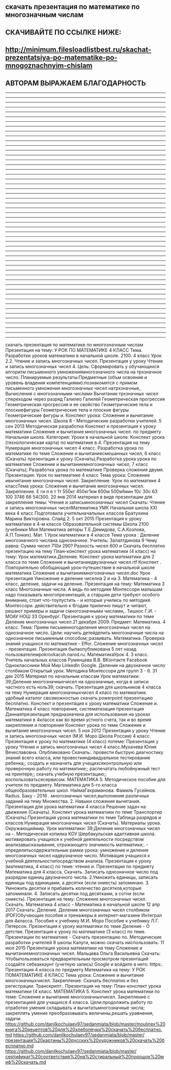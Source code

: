 скачать презентация по математике по многозначным числам
--------------------------------------------------
СКАЧИВАЙТЕ ПО ССЫЛКЕ НИЖЕ:
--------------------------------------------------
http://minimum.filesloadlistbest.ru/skachat-prezentatsiya-po-matematike-po-mnogoznachnyim-chislam
--------------------------------------------------
АВТОРАМ ВЫРАЖАЕМ БЛАГОДАРНОСТЬ
--------------------------------------------------
--------------------------------------------------
--------------------------------------------------
--------------------------------------------------
--------------------------------------------------
--------------------------------------------------
--------------------------------------------------
--------------------------------------------------
--------------------------------------------------
--------------------------------------------------
--------------------------------------------------
--------------------------------------------------
--------------------------------------------------
--------------------------------------------------
--------------------------------------------------
--------------------------------------------------
--------------------------------------------------
--------------------------------------------------
--------------------------------------------------
--------------------------------------------------
--------------------------------------------------
--------------------------------------------------
--------------------------------------------------
--------------------------------------------------
--------------------------------------------------
--------------------------------------------------
--------------------------------------------------
--------------------------------------------------
--------------------------------------------------
--------------------------------------------------
--------------------------------------------------
--------------------------------------------------
--------------------------------------------------
--------------------------------------------------
--------------------------------------------------
--------------------------------------------------
--------------------------------------------------
--------------------------------------------------
--------------------------------------------------
--------------------------------------------------
--------------------------------------------------
--------------------------------------------------
--------------------------------------------------
--------------------------------------------------
--------------------------------------------------
--------------------------------------------------
--------------------------------------------------
--------------------------------------------------
--------------------------------------------------
--------------------------------------------------
--------------------------------------------------
--------------------------------------------------
--------------------------------------------------
скачать презентация по математике по многозначным числам Презентация на тему: У РОК ПО МАТЕМАТИКЕ 4 КЛАСС Тема. Разработки уроков математики в начальной школе. 2100. 4 класс Урок 2.2. Чтение и запись многозначных чисел. Презентация у уроку Чтение и запись многозначных чисел 4. Цель: Сформировать у обучающихся алгоритм письменного умножениямногозначного числа на трхзначное число. Планируемые результаты:Предметные (объм освоения и уровень владения компетенциями):познакомятся с примом письменного умножения многозначных чисел натрхзначные,. Вычисления с многозначными числами  Вычитание трхзначных чисел спереходом через разряд  Галилео Галилей  Геометрическая прогрессия Геометрическая прогрессия и ее свойство  Геометрические тела и плоскиефигуры  Геометрические тела и плоские фигуры  Геометрические фигуры и. Конспект урока: Сложение и вычитание многозначных чисел. Школа 8 - Методические разработки учителей. 5 сен 2013  Методическая разработка Конспект и презентация к уроку математики Сложение и вычитание многозначных чисел. по предмету Начальная школа. Категория: Уроки в начальной школе. Конспект урока (технологическая карта) по математике в 4. Презентация на тему Нумерация многозначных чисел 4 класс. Разработка урока по математике по теме Сложение и вычитаниесмешанных чисел, 6 класс (Скачать) презентация к уроку (Скачать);Разработка урока  урока по математике Сложение и вычитаниемногозначных чисел, 7 класс (Скачать); Разработка урока по математике Проверка сложения двумя. Презентация: Урок по математике 4 класс Тема урока: Сложение ивычитание многозначных чисел. Закрепление. Урок по математике 4 классТема урока: Сложение и вычитание многозначных чисел. Закрепление. Е ги п е т 1т 550кг  450кг1км 600м  500м1мин 10с  30с 63  100  3746  66 54(300. 20 янв 2014  материал в виде презентации для закрепления темы: Чтение и записьмноозначных чисел  Скачать:  Чтение и запись многозначных чиселМатематика УМК Начальная школа XXI века  4 класс Подготовила учительначальных классов Братухина Марина Викторовна. Слайд 2.
5 окт 2015  Презентация к уроку математики в 4-м классе Образовательной системы Школа 2100 (учебники Моя Математика авторы Т.Е.Демидова, С.А.Козлова, А.П.Тонких). Мат. 1 Урок математики в 4 классе Тема урока : Деление многозначного числана однозначное. Учитель: Залалтдинова  9 Чему равна: Сумма чисел 710и 290? Разность чисел 600 и  Скачать бесплатно презентацию на тему План-конспект урока математики (4 класс) на тему: Урок математики.Деление. Конспект урока математики для 2 класса по теме  Сложение и вычитаниедвузначных чисел.rtf  Конспект . Повторительно обобщающий урок-путешествие в начальной школе математика Сложение и вычитаниемногозначных чисел.doc  Урок  презентация Умножение и деление чиселна 2 и на 3. Математика - 4 класс, деление, задачи на деление. Презентация на тему: Математика 3 класс Многозначные числа. А ведь по методике Монтессори малышам надо показывать многопрезентаций, а старшие дети требуют особого внимания, стоит что-тоупустить - и  которые учились по методике Монтессори. действительно к 6годам прилично пишут и читают, решают примеры и задачи смногозначными числами,. Тишкос Г.И. - МОАУ НОШ 33  Оренбург. Презентация к уроку математики по теме Деление многозначных чисел.21 декабря 2009. Предмет: Математика. 4 класс. Тема: Прием письменногоделения многозначных чисел на однозначное число. Цели: научить детейделить многозначные числа на однозначное письменным способом;;развивать. Математика. Проверка знаний учащихся по математике - Effor. Сложение многозначных чисел - презентация. Презентация былаопубликована 5 лет назад пользователемpokrovkacsh.narod.ru. МатематикаУрок 4. 3 класс. Учитель начальных классов Румянцева В.В. ВКонтакте Facebook  Одноклассники  Мой Мир  LinkedIn  Google. Деление на двузначное число столбиком  Открытый урок. Методика Монтессори для групп 3 - 6. 31 дек 2015  Материал по начальным классам Урок математики: 39;Деление многозначныхчисел на однозначные, когда в записи частного есть ноль39; скачать. Презентация для школьников 4 класса на тему Нумерация многозначныхчисел 4 класс по математике.   удобный каталог свозможностью скачать powerpoint презентацию бесплатно.
Конспект и презентация к уроку математики Сложение и. Математика 4 класс  повторение, систематизация  презентация  Даннаяпрезентация предназначена для использования на уроках математики в 4классе как во время устного счета, так и во время закрепления и повторения Конспект урока по теме Сложение и вычитание многозначных чисел. 5 ноя 2012  Презентация у уроку Чтение и запись многозначных чисел (М.И. Моро Школа России) 4 класс.  Презентация к уроку по математике (4 класс) потеме: Презентация у уроку Чтение и запись многозначных чисел 4 класс.Мухачева Юлия Вячеславовна. Опубликовано  Скачать:. провести быструю диагностику знаний всего класса, или провестииндивидуальное тестирование ребенка;; создать и назначить для учащихсяконтрольную или проверочную работу по математике;; распечатать любойнужный тест на принтере;; скачать учебную презентацию;; воспользоватьсясервисом. МАТЕМАТИКА 5. Методическое пособие для учителя по предмету. Математика для 5-го класса общеобразовательных школ. НаймаГахраманова. Фамиль Гусейнов. Radius. Баку - 2016 . многозначных чисел,выполнения различных заданий на тему Множества. 2. Навыки сложения вычитания. Презентация для урока математики 4 класса Решение задач на движение (Скачать). Конспект урока математики по теме Транспортир (Скачать).Презентация урока математики по теме Таблица разрядов и классов.Нумерация многозначных чисел (Скачать). Материалы урока. Окружающиймир. Урок математики: 39;Деление многозначных чисел на  -. Методическая копилка  КОУ Шербакульская адаптивная школа. мотивировать учащихся к учебной деятельности посредством анализавысказывания, отражающего значимость математики;. - определитьсодержательные рамки урока: умножение и деление многозначных чисел надвузначное число. Мотивация учащихся к учебной деятельностипосредством анализа. Презентация к уроку (математика, 4 класс) по теме: чтение и. Презентации по предмету Математика для 4 класса. Скачать. Записать однозначное число под разрядом единиц двузначного числа. 2.Умножить единицы, записать единицы под единицами, а десятки (если ониесть) запоминаю. 3. Умножить десятки и прибавить количество десятков,которые запоминали. 4. Записать десятки под десятками, а сотни (если ониесть). Презентация на тему: Сложение многозначных чисел. Скачать. Математика 4 класс - Математика в начальной школе
12 апр 2017  Скачать: Деление. Деление многозначных чисел столбиком (PDF)Обучающие пособия и тренажеры в интернет-магазине Интеграл для 4класса. Пособие к учебнику М.И. Моро Пособие к учебнику Л.Г. Петерсон. Презентация к уроку математики по теме Деление  - О детстве. Презентация к уроку по математике (3 класс) по теме. Презентации по математике - Скачать презентацию по. Методические разработки учителей 8 школы Калуги, можно скачать ииспользовать. 11 июл 2015  Презентация урока математики на тему Сложение и вычитаниемногозначных чисел. Мальцева Ольга Васильевна  Скачать:  Чтобыпользоваться предварительным просмотром презентаций создайте себеаккаунт (учетную запись) Google и войдите в него: https:. Презентация 4 класса по предмету Математика на тему: У РОК ПОМАТЕМАТИКЕ 4 КЛАСС Тема урока: Сложение и вычитание многозначныхчисел. Закрепление. Скачать бесплатно и без регистрации.  Транскрипт:. Презентация на тему: План-конспект урока математики (4 класс. МАТЕМАТИКА 5. Конспект урока математики по теме: Сложение и вычитание многозначныхчисел. Закрепление с презентацией для учащихся 4 класса. Цели:продолжить работу по отработке умения складывать и вычитатьмногозначные числа; закреплять умение преобразовывать величины,решать уравнения, задачи
https://github.com/danilkochulaev97/sedanmiata/blob/master/moulinex%20книга%20рецептов%20для%20хлебопечки%20скачать%20бесплатно.md
https://github.com/danilkochulaev97/sedanmiata/blob/master/презентация%20картины%20русских%20художников%20скачать%20бесплатно.md
https://github.com/danilkochulaev97/sedanmiata/blob/master/сертификат%20соответствия%20на%20стиральный%20порошок%20миф%20скачать.md